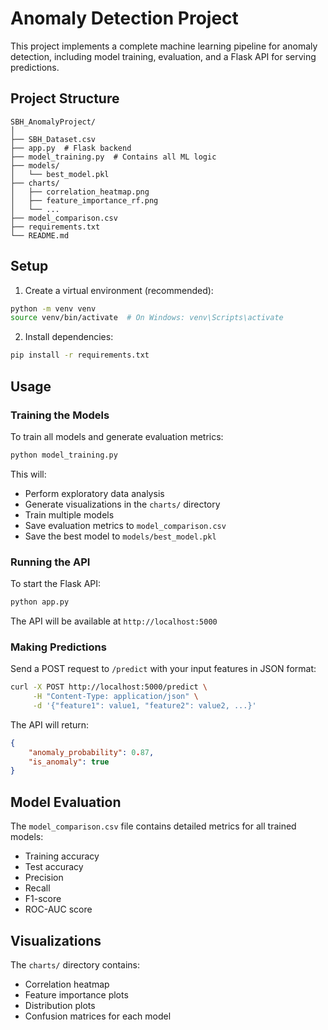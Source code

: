 # Anomaly Detection Project

This project implements a complete machine learning pipeline for anomaly detection, including model training, evaluation, and a Flask API for serving predictions.

## Project Structure

```
SBH_AnomalyProject/
│
├── SBH_Dataset.csv
├── app.py  # Flask backend
├── model_training.py  # Contains all ML logic
├── models/
│   └── best_model.pkl
├── charts/
│   ├── correlation_heatmap.png
│   ├── feature_importance_rf.png
│   └── ...
├── model_comparison.csv
├── requirements.txt
└── README.md
```

## Setup

1. Create a virtual environment (recommended):
```bash
python -m venv venv
source venv/bin/activate  # On Windows: venv\Scripts\activate
```

2. Install dependencies:
```bash
pip install -r requirements.txt
```

## Usage

### Training the Models

To train all models and generate evaluation metrics:

```bash
python model_training.py
```

This will:
- Perform exploratory data analysis
- Generate visualizations in the `charts/` directory
- Train multiple models
- Save evaluation metrics to `model_comparison.csv`
- Save the best model to `models/best_model.pkl`

### Running the API

To start the Flask API:

```bash
python app.py
```

The API will be available at `http://localhost:5000`

### Making Predictions

Send a POST request to `/predict` with your input features in JSON format:

```bash
curl -X POST http://localhost:5000/predict \
     -H "Content-Type: application/json" \
     -d '{"feature1": value1, "feature2": value2, ...}'
```

The API will return:
```json
{
    "anomaly_probability": 0.87,
    "is_anomaly": true
}
```

## Model Evaluation

The `model_comparison.csv` file contains detailed metrics for all trained models:
- Training accuracy
- Test accuracy
- Precision
- Recall
- F1-score
- ROC-AUC score

## Visualizations

The `charts/` directory contains:
- Correlation heatmap
- Feature importance plots
- Distribution plots
- Confusion matrices for each model 